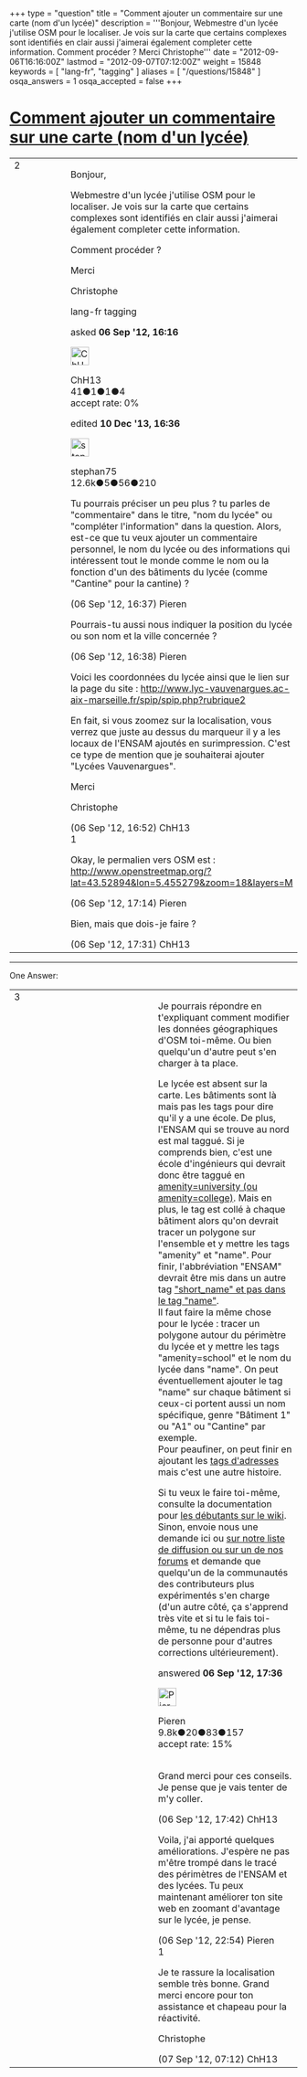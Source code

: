 +++
type = "question"
title = "Comment ajouter un commentaire sur une carte (nom d&#x27;un lycée)"
description = '''Bonjour, Webmestre d&#x27;un lycée j&#x27;utilise OSM pour le localiser. Je vois sur la carte que certains complexes sont identifiés en clair aussi j&#x27;aimerai également completer cette information.  Comment procéder ? Merci Christophe'''
date = "2012-09-06T16:16:00Z"
lastmod = "2012-09-07T07:12:00Z"
weight = 15848
keywords = [ "lang-fr", "tagging" ]
aliases = [ "/questions/15848" ]
osqa_answers = 1
osqa_accepted = false
+++

<div class="headNormal">

# [Comment ajouter un commentaire sur une carte (nom d'un lycée)](/questions/15848/comment-ajouter-un-commentaire-sur-une-carte-nom-dun-lycee)

</div>

<div id="main-body">

<div id="askform">

<table id="question-table" style="width:100%;">
<colgroup>
<col style="width: 50%" />
<col style="width: 50%" />
</colgroup>
<tbody>
<tr>
<td style="width: 30px; vertical-align: top"><div class="vote-buttons">
<span id="post-15848-upvote" class="ajax-command post-vote up" rel="nofollow" title="I like this post (click again to cancel)"> </span>
<div id="post-15848-score" class="post-score" title="current number of votes">
2
</div>
<span id="post-15848-downvote" class="ajax-command post-vote down" rel="nofollow" title="I dont like this post (click again to cancel)"> </span> <span id="favorite-mark" class="ajax-command favorite-mark" rel="nofollow" title="mark/unmark this question as favorite (click again to cancel)"> </span>
<div id="favorite-count" class="favorite-count">
&#10;</div>
</div></td>
<td><div id="item-right">
<div class="question-body">
<p>Bonjour,</p>
<p>Webmestre d'un lycée j'utilise OSM pour le localiser. Je vois sur la carte que certains complexes sont identifiés en clair aussi j'aimerai également completer cette information.</p>
<p>Comment procéder ?</p>
<p>Merci</p>
<p>Christophe</p>
</div>
<div id="question-tags" class="tags-container tags">
<span class="post-tag tag-link-lang-fr" rel="tag" title="see questions tagged &#39;lang-fr&#39;">lang-fr</span> <span class="post-tag tag-link-tagging" rel="tag" title="see questions tagged &#39;tagging&#39;">tagging</span>
</div>
<div id="question-controls" class="post-controls">
&#10;</div>
<div class="post-update-info-container">
<div class="post-update-info post-update-info-user">
<p>asked <strong>06 Sep '12, 16:16</strong></p>
<img src="https://secure.gravatar.com/avatar/6c3a1cc1b83913103c4be685ee3320f6?s=32&amp;d=identicon&amp;r=g" class="gravatar" width="32" height="32" alt="ChH13&#39;s gravatar image" />
<p><span>ChH13</span><br />
<span class="score" title="41 reputation points">41</span><span title="1 badges"><span class="badge1">●</span><span class="badgecount">1</span></span><span title="1 badges"><span class="silver">●</span><span class="badgecount">1</span></span><span title="4 badges"><span class="bronze">●</span><span class="badgecount">4</span></span><br />
<span class="accept_rate" title="Rate of the user&#39;s accepted answers">accept rate:</span> <span title="ChH13 has no accepted answers">0%</span></p>
</div>
<div class="post-update-info post-update-info-edited">
<p><span> edited <strong>10 Dec '13, 16:36</strong> </span></p>
<img src="https://secure.gravatar.com/avatar/245b73d4390c3408fe3c6da759b9897f?s=32&amp;d=identicon&amp;r=g" class="gravatar" width="32" height="32" alt="stephan75&#39;s gravatar image" />
<p><span>stephan75</span><br />
<span class="score" title="12642 reputation points"><span>12.6k</span></span><span title="5 badges"><span class="badge1">●</span><span class="badgecount">5</span></span><span title="56 badges"><span class="silver">●</span><span class="badgecount">56</span></span><span title="210 badges"><span class="bronze">●</span><span class="badgecount">210</span></span></p>
</div>
</div>
<div id="comments-container-15848" class="comments-container">
<span id="15849"></span>
<div id="comment-15849" class="comment">
<div id="post-15849-score" class="comment-score">
&#10;</div>
<div class="comment-text">
<p>Tu pourrais préciser un peu plus ? tu parles de "commentaire" dans le titre, "nom du lycée" ou "compléter l'information" dans la question. Alors, est-ce que tu veux ajouter un commentaire personnel, le nom du lycée ou des informations qui intéressent tout le monde comme le nom ou la fonction d'un des bâtiments du lycée (comme "Cantine" pour la cantine) ?</p>
</div>
<div id="comment-15849-info" class="comment-info">
<span class="comment-age">(06 Sep '12, 16:37)</span> <span class="comment-user userinfo">Pieren</span>
</div>
</div>
<span id="15850"></span>
<div id="comment-15850" class="comment">
<div id="post-15850-score" class="comment-score">
&#10;</div>
<div class="comment-text">
<p>Pourrais-tu aussi nous indiquer la position du lycée ou son nom et la ville concernée ?</p>
</div>
<div id="comment-15850-info" class="comment-info">
<span class="comment-age">(06 Sep '12, 16:38)</span> <span class="comment-user userinfo">Pieren</span>
</div>
</div>
<span id="15851"></span>
<div id="comment-15851" class="comment">
<div id="post-15851-score" class="comment-score">
&#10;</div>
<div class="comment-text">
<p>Voici les coordonnées du lycée ainsi que le lien sur la page du site : <a href="http://www.lyc-vauvenargues.ac-aix-marseille.fr/spip/spip.php?rubrique2">http://www.lyc-vauvenargues.ac-aix-marseille.fr/spip/spip.php?rubrique2</a></p>
<p>En fait, si vous zoomez sur la localisation, vous verrez que juste au dessus du marqueur il y a les locaux de l'ENSAM ajoutés en surimpression. C'est ce type de mention que je souhaiterai ajouter "Lycées Vauvenargues".</p>
<p>Merci</p>
<p>Christophe</p>
</div>
<div id="comment-15851-info" class="comment-info">
<span class="comment-age">(06 Sep '12, 16:52)</span> <span class="comment-user userinfo">ChH13</span>
</div>
</div>
<span id="15852"></span>
<div id="comment-15852" class="comment">
<div id="post-15852-score" class="comment-score">
1
</div>
<div class="comment-text">
<p>Okay, le permalien vers OSM est : <a href="http://www.openstreetmap.org/?lat=43.52894&amp;lon=5.455279&amp;zoom=18&amp;layers=M">http://www.openstreetmap.org/?lat=43.52894&amp;lon=5.455279&amp;zoom=18&amp;layers=M</a></p>
</div>
<div id="comment-15852-info" class="comment-info">
<span class="comment-age">(06 Sep '12, 17:14)</span> <span class="comment-user userinfo">Pieren</span>
</div>
</div>
<span id="15853"></span>
<div id="comment-15853" class="comment">
<div id="post-15853-score" class="comment-score">
&#10;</div>
<div class="comment-text">
<p>Bien, mais que dois-je faire ?</p>
</div>
<div id="comment-15853-info" class="comment-info">
<span class="comment-age">(06 Sep '12, 17:31)</span> <span class="comment-user userinfo">ChH13</span>
</div>
</div>
</div>
<div id="comment-tools-15848" class="comment-tools">
&#10;</div>
<div class="clear">
&#10;</div>
<div id="comment-15848-form-container" class="comment-form-container">
&#10;</div>
<div class="clear">
&#10;</div>
</div></td>
</tr>
</tbody>
</table>

------------------------------------------------------------------------

<div class="tabBar">

<span id="sort-top"></span>

<div class="headQuestions">

One Answer:

</div>

</div>

<span id="15854"></span>

<div id="answer-container-15854" class="answer">

<table style="width:100%;">
<colgroup>
<col style="width: 50%" />
<col style="width: 50%" />
</colgroup>
<tbody>
<tr>
<td style="width: 30px; vertical-align: top"><div class="vote-buttons">
<span id="post-15854-upvote" class="ajax-command post-vote up" rel="nofollow" title="I like this post (click again to cancel)"> </span>
<div id="post-15854-score" class="post-score" title="current number of votes">
3
</div>
<span id="post-15854-downvote" class="ajax-command post-vote down" rel="nofollow" title="I dont like this post (click again to cancel)"> </span>
</div></td>
<td><div class="item-right">
<div class="answer-body">
<p>Je pourrais répondre en t'expliquant comment modifier les données géographiques d'OSM toi-même. Ou bien quelqu'un d'autre peut s'en charger à ta place.</p>
<p>Le lycée est absent sur la carte. Les bâtiments sont là mais pas les tags pour dire qu'il y a une école. De plus, l'ENSAM qui se trouve au nord est mal taggué. Si je comprends bien, c'est une école d'ingénieurs qui devrait donc être taggué en <a href="http://wiki.openstreetmap.org/wiki/FR:Tag:amenity%3Dschool">amenity=university (ou amenity=college)</a>. Mais en plus, le tag est collé à chaque bâtiment alors qu'on devrait tracer un polygone sur l'ensemble et y mettre les tags "amenity" et "name". Pour finir, l'abbréviation "ENSAM" devrait être mis dans un autre tag <a href="http://wiki.openstreetmap.org/wiki/FR:Key:name">"short_name" et pas dans le tag "name"</a>.<br />
Il faut faire la même chose pour le lycée : tracer un polygone autour du périmètre du lycée et y mettre les tags "amenity=school" et le nom du lycée dans "name". On peut éventuellement ajouter le tag "name" sur chaque bâtiment si ceux-ci portent aussi un nom spécifique, genre "Bâtiment 1" ou "A1" ou "Cantine" par exemple.<br />
Pour peaufiner, on peut finir en ajoutant les <a href="http://wiki.openstreetmap.org/wiki/FR:Key:addr">tags d'adresses</a> mais c'est une autre histoire.</p>
<p>Si tu veux le faire toi-même, consulte la documentation pour <a href="http://wiki.openstreetmap.org/wiki/FR:Beginners%27_guide">les débutants sur le wiki</a>. Sinon, envoie nous une demande ici ou <a href="http://wiki.openstreetmap.org/wiki/FR:Contact">sur notre liste de diffusion ou sur un de nos forums</a> et demande que quelqu'un de la communautés des contributeurs plus expérimentés s'en charge (d'un autre côté, ça s'apprend très vite et si tu le fais toi-même, tu ne dépendras plus de personne pour d'autres corrections ultérieurement).</p>
</div>
<div class="answer-controls post-controls">
&#10;</div>
<div class="post-update-info-container">
<div class="post-update-info post-update-info-user">
<p>answered <strong>06 Sep '12, 17:36</strong></p>
<img src="https://secure.gravatar.com/avatar/0e92f2d89853fd4e04c4b40a921e519b?s=32&amp;d=identicon&amp;r=g" class="gravatar" width="32" height="32" alt="Pieren&#39;s gravatar image" />
<p><span>Pieren</span><br />
<span class="score" title="9847 reputation points"><span>9.8k</span></span><span title="20 badges"><span class="badge1">●</span><span class="badgecount">20</span></span><span title="83 badges"><span class="silver">●</span><span class="badgecount">83</span></span><span title="157 badges"><span class="bronze">●</span><span class="badgecount">157</span></span><br />
<span class="accept_rate" title="Rate of the user&#39;s accepted answers">accept rate:</span> <span title="Pieren has 34 accepted answers">15%</span> </br></br></p>
</div>
</div>
<div id="comments-container-15854" class="comments-container">
<span id="15855"></span>
<div id="comment-15855" class="comment">
<div id="post-15855-score" class="comment-score">
&#10;</div>
<div class="comment-text">
<p>Grand merci pour ces conseils. Je pense que je vais tenter de m'y coller.</p>
</div>
<div id="comment-15855-info" class="comment-info">
<span class="comment-age">(06 Sep '12, 17:42)</span> <span class="comment-user userinfo">ChH13</span>
</div>
</div>
<span id="15869"></span>
<div id="comment-15869" class="comment">
<div id="post-15869-score" class="comment-score">
&#10;</div>
<div class="comment-text">
<p>Voila, j'ai apporté quelques améliorations. J'espère ne pas m'être trompé dans le tracé des périmètres de l'ENSAM et des lycées. Tu peux maintenant améliorer ton site web en zoomant d'avantage sur le lycée, je pense.</p>
</div>
<div id="comment-15869-info" class="comment-info">
<span class="comment-age">(06 Sep '12, 22:54)</span> <span class="comment-user userinfo">Pieren</span>
</div>
</div>
<span id="15874"></span>
<div id="comment-15874" class="comment">
<div id="post-15874-score" class="comment-score">
1
</div>
<div class="comment-text">
<p>Je te rassure la localisation semble très bonne. Grand merci encore pour ton assistance et chapeau pour la réactivité.</p>
<p>Christophe</p>
</div>
<div id="comment-15874-info" class="comment-info">
<span class="comment-age">(07 Sep '12, 07:12)</span> <span class="comment-user userinfo">ChH13</span>
</div>
</div>
</div>
<div id="comment-tools-15854" class="comment-tools">
&#10;</div>
<div class="clear">
&#10;</div>
<div id="comment-15854-form-container" class="comment-form-container">
&#10;</div>
<div class="clear">
&#10;</div>
</div></td>
</tr>
</tbody>
</table>

</div>

<div class="paginator-container-left">

</div>

</div>

</div>

